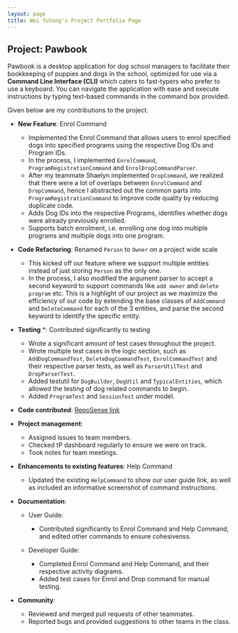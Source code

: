 ```yaml
---
layout: page
title: Wei Yutong's Project Portfolio Page
---
```


## Project: Pawbook

Pawbook is a desktop application for dog school managers to facilitate their bookkeeping of puppies and dogs in the
school, optimized for use via a **Command Line Interface (CLI)** which caters to fast-typers who prefer to use a
keyboard. You can navigate the application with ease and execute instructions by typing text-based commands in the
command box provided.

Given below are my contributions to the project.

* **New Feature**: Enrol Command
    * Implemented the Enrol Command that allows users to enrol specified dogs into specified programs using the respective
    Dog IDs and Program IDs.
    * In the process, I implemented `EnrolCommand`, `ProgramRegistrationCommand` and `EnrolDropCommandParser`.
    * After my teammate Shaelyn implemented `DropCommand`, we realized that there were a lot of overlaps between `EnrolCommand`
    and `DropCommand`, hence I abstracted out the common parts into `ProgramRegistrationCommand` to improve code quality by
    reducing duplicate code.
    * Adds Dog IDs into the respective Programs, identifies whether dogs were already previously enrolled.
    * Supports batch enrolment, i.e. enrolling one dog into multiple programs and multiple dogs into one program.

* **Code Refactoring**: Renamed `Person` to `Owner` on a project wide scale
    * This kicked off our feature where we support multiple entities instead of just storing `Person` as the only one.
    * In the process, I also modified the argument parser to accept a second keyword to support commands like `add owner`
    and `delete program` etc. This is a highlight of our project as we maximize the efficiency of our code by extending
    the base classes of `AddCommand` and `DeleteCommand` for each of the 3 entities, and parse the second keyword to
    identify the specific entity.

* **Testing** *: Contributed significantly to testing
    * Wrote a significant amount of test cases throughout the project.
    * Wrote multiple test cases in the logic section, such as `AddDogCommandTest`, `DeleteDogCommandTest`, `EnrolCommandTest`
    and their respective parser tests, as well as `ParserUtilTest` and `DropParserTest`.
    * Added testutil for `DogBuilder`, `DogUtil` and `TypicalEntities`, which allowed the testing of dog related commands
    to begin.
    * Added `ProgramTest` and `SessionTest` under model.
    
* **Code contributed**: [RepoSense link](https://nus-cs2103-ay2021s2.github.io/tp-dashboard/?search=&sort=groupTitle&sortWithin=title&since=2021-02-19&timeframe=commit&mergegroup=&groupSelect=groupByRepos&breakdown=false&tabOpen=true&tabType=authorship&tabAuthor=wei-yutong&tabRepo=AY2021S2-CS2103T-T10-1%2Ftp%5Bmaster%5D&authorshipIsMergeGroup=false&authorshipFileTypes=)

* **Project management**:
    * Assigned issues to team members.
    * Checked tP dashboard regularly to ensure we were on track.
    * Took notes for team meetings.

* **Enhancements to existing features**: Help Command
    * Updated the existing `HelpCommand` to show our user guide link, as well as included an informative screenshot of
    command instructions.

* **Documentation**:
  * User Guide:
    * Contributed significantly to Enrol Command and Help Command, and edited other commands to ensure
  cohesivenss.

  * Developer Guide:
    * Completed Enrol Command and Help Command, and their respective activity diagrams.
    * Added test cases for Enrol and Drop command for manual testing.

* **Community**:
    * Reviewed and merged pull requests of other teammates.
    * Reported bugs and provided suggestions to other teams in the class.
